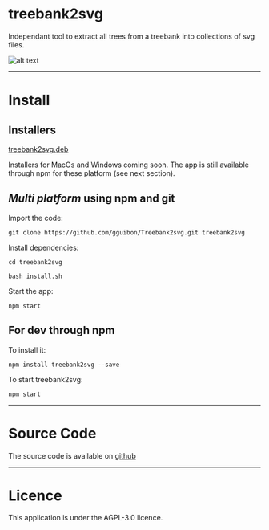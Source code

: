# treebank2svg

Independant tool to extract all trees from a treebank into collections of svg files.

![alt text](https://github.com/gguibon/Treebank2svg/img/homescreen.PNG "treebank2svg")

---

# Install 

## Installers

[treebank2svg.deb](https://github.com/gguibon/Treebank2svg/releases/download/0.1.2/treebank2svg.deb)

Installers for MacOs and Windows coming soon. The app is still available through npm for these platform (see next section).

## *Multi platform* using npm and git

Import the code:
```
git clone https://github.com/gguibon/Treebank2svg.git treebank2svg
```

Install dependencies:
```
cd treebank2svg
```
```
bash install.sh
```

Start the app:
```
npm start
```

## For dev through npm

To install it:
```
npm install treebank2svg --save
```
To start treebank2svg:
```
npm start
```
---

# Source Code
The source code is available on [github](https://github.com/gguibon/Treebank2svg)

---

# Licence
This application is under the AGPL-3.0 licence.